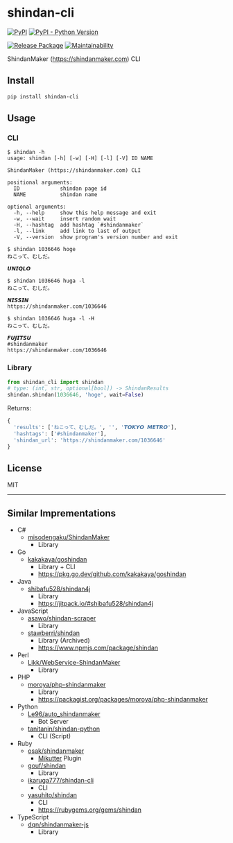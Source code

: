 # shindan-cli

[![PyPI]](https://pypi.org/project/shindan-cli
) [![PyPI - Python Version]](https://pypi.org/project/shindan-cli
)

[![Release Package]](https://github.com/eggplants/shindan-cli/actions/workflows/release.yml
) [![Maintainability]](https://codeclimate.com/github/eggplants/shindan-cli/maintainability
)

ShindanMaker (<https://shindanmaker.com>) CLI

## Install

```bash
pip install shindan-cli
```

## Usage

### CLI

```shellsession
$ shindan -h
usage: shindan [-h] [-w] [-H] [-l] [-V] ID NAME

ShindanMaker (https://shindanmaker.com) CLI

positional arguments:
  ID             shindan page id
  NAME           shindan name

optional arguments:
  -h, --help     show this help message and exit
  -w, --wait     insert random wait
  -H, --hashtag  add hashtag `#shindanmaker`
  -l, --link     add link to last of output
  -V, --version  show program's version number and exit

$ shindan 1036646 hoge
ねこって、むしだ。

𝙐𝙉𝙄𝙌𝙇𝙊

$ shindan 1036646 huga -l
ねこって、むしだ。

𝙉𝙄𝙎𝙎𝙄𝙉
https://shindanmaker.com/1036646

$ shindan 1036646 huga -l -H
ねこって、むしだ。

𝙁𝙐𝙅𝙄𝙏𝙎𝙐
#shindanmaker
https://shindanmaker.com/1036646
```

### Library

```python
from shindan_cli import shindan
# type: (int, str, optional[bool]) -> ShindanResults
shindan.shindan(1036646, 'hoge', wait=False)
```

Returns:

```python
{
  'results': ['ねこって、むしだ。', '', '𝙏𝙊𝙆𝙔𝙊 𝙈𝙀𝙏𝙍𝙊'],
  'hashtags': ['#shindanmaker'],
  'shindan_url': 'https://shindanmaker.com/1036646'
}
```

## License

MIT

---

## Similar Imprementations

- C#
  - [misodengaku/ShindanMaker](https://github.com/misodengaku/ShindanMaker)
    - Library
- Go
  - [kakakaya/goshindan](https://github.com/kakakaya/goshindan)
    - Library + CLI
    - <https://pkg.go.dev/github.com/kakakaya/goshindan>
- Java
  - [shibafu528/shindan4j](https://github.com/shibafu528/shindan4j)
    - Library
    - <https://jitpack.io/#shibafu528/shindan4j>
- JavaScript
  - [asawo/shindan-scraper](https://github.com/asawo/shindan-scraper)
    - Library
  - [stawberri/shindan](https://github.com/stawberri/shindan)
    - Library (Archived)
    - <https://www.npmjs.com/package/shindan>
- Perl
  - [Likk/WebService-ShindanMaker](https://github.com/Likk/WebService-ShindanMaker)
    - Library
- PHP
  - [moroya/php-shindanmaker](https://github.com/moroya/php-shindanmaker)
    - Library
    - <https://packagist.org/packages/moroya/php-shindanmaker>
- Python
  - [Le96/auto_shindanmaker](https://github.com/Le96/auto_shindanmaker)
    - Bot Server
  - [tanitanin/shindan-python](https://github.com/tanitanin/shindan-python)
    - CLI (Script)
- Ruby
  - [osak/shindanmaker](https://github.com/osak/shindanmaker)
    - [Mikutter](https://github.com/mikutter/mikutter) Plugin
  - [gouf/shindan](https://github.com/gouf/shindan)
    - Library
  - [ikaruga777/shindan-cli](https://github.com/ikaruga777/shindan-cli)
    - CLI
  - [yasuhito/shindan](https://github.com/yasuhito/shindan)
    - CLI
    - <https://rubygems.org/gems/shindan>
- TypeScript
  - [dqn/shindanmaker-js](https://github.com/dqn/shindanmaker-js)
    - Library

[Release Package]: https://github.com/eggplants/shindan-cli/actions/workflows/release.yml/badge.svg
[PyPI]: https://img.shields.io/pypi/v/shindan-cli?color=blue
[PyPI - Python Version]: https://img.shields.io/pypi/pyversions/shindan-cli
[Maintainability]: https://api.codeclimate.com/v1/badges/9134b56a4241e91dfa01/maintainability
